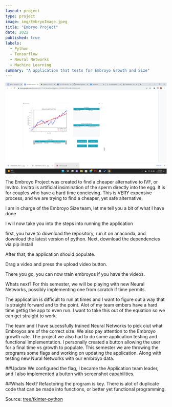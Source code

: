 ```yaml
---
layout: project
type: project
image: img/EmbryoImage.jpeg
title: "Embryo Project"
date: 2022
published: true
labels:
  - Python
  - Tensorflow
  - Neural Networks
  - Machine Learning
summary: "A application that tests for Embroyo Growth and Size"
---
```


<img class="img-fluid" src="../img/Screenshot (33).png">

The Embroyo Project was created to find a cheaper alternative to IVF, or Invitro. Invitro is artificial insimination of the sperm directly into the egg. It is for couples who have a hard time concieving. This is VERY expensive process, and we are trying to find a cheaper, yet safe alternative. 

I am in charge of the Embroyo Size team, let me tell you a bit of what I have done

I will now take you into the steps into running the application

first,
you have to download the repository, run it on anaconda, and download the latest version of python.
Next, 
download the dependencies via pip install <insert dependencies here>

After that, 
the application should populate. 

Drag a video and press the upload video button.

There you go, you can now train embroyos if you have the videos. 

Whats next?
For this semester, we will be playing with new Neural Networks, possibly implementing one from scratch if time permits.

The application is difficult to run at times and I want to figure out a way that is straight forward and to the point.
Alot of my team embers have a hard time gettig the app to even run.
I want to take this out of the equation so we can get straight to work. 


 The team and I have sucessfully trained Neural Networks to pick oiut what Embroyos are of the correct size.
 We also pay attention to the Embroyo growth rate. 
 The project we also had to do some application testing and functional implementation.
 I personally created a button allowing the user for a final time vs growth to populate.
 This semester we are throwing the programs some flags and working on updating the application.
 Along with testing new Nural Networks with our embroyo data. 
  
 ##Update
  We configured the flag, I became the Application team leader, and I also implemented a button with screenshot capabilities. 
  
 ##Whats Next?
  Refactoring the program is key. There is alot of duplicate code that can be made into functions, or better yet functional programming. 
 
 
 
Source: <a href="https://github.com/VIPEmbryoImageAnalysis/embryo-analysis-application/tree/tkinter-python">tree/tkinter-python</a>
